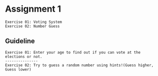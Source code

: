 # Assignment 1
    Exercise 01: Voting System
    Exercise 02: Number Guess
## **Guideline**
    Exercise 01: Enter your age to find out if you can vote at the elections or not.
    ---------------
    Exercise 02: Try to guess a random number using hints!(Guess higher, Guess lower)